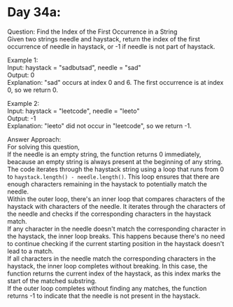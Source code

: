 # Day 34a:
Question: Find the Index of the First Occurrence in a String<br/>
Given two strings needle and haystack, return the index of the first occurrence of needle in haystack, or -1 if needle is not part of haystack.<br/>

 
Example 1:<br/>
Input: haystack = "sadbutsad", needle = "sad"<br/>
Output: 0<br/>
Explanation: "sad" occurs at index 0 and 6.
The first occurrence is at index 0, so we return 0.<br/>

Example 2:<br/>
Input: haystack = "leetcode", needle = "leeto"<br/>
Output: -1<br/>
Explanation: "leeto" did not occur in "leetcode", so we return -1.<br/>


Answer Approach:<br/>
For solving this question,<br/>
If the needle is an empty string, the function returns 0 immediately, beacause an empty string is always present at the beginning of any string.<br/>
The  code iterates through the haystack string using a loop that runs from 0 to `haystack.length() - needle.length()`. This loop ensures that there are enough characters remaining in the haystack to potentially match the needle.<br/>
Within the outer loop, there's an inner loop that compares characters of the haystack with characters of the needle. It iterates through the characters of the needle and checks if the corresponding characters in the haystack match.<br/>
If any character in the needle doesn't match the corresponding character in the haystack, the inner loop breaks. This happens because there's no need to continue checking if the current starting position in the haystack doesn't lead to a match.<br/>
If all characters in the needle match the corresponding characters in the haystack, the inner loop completes without breaking. In this case, the function returns the current index of the haystack, as this index marks the start of the matched substring.<br/>
If the outer loop completes without finding any matches, the function returns -1 to indicate that the needle is not present in the haystack.<br/>